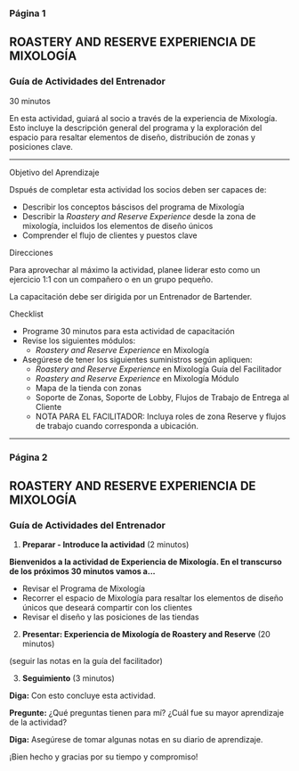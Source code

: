 ### Página 1
## ROASTERY AND RESERVE EXPERIENCIA DE MIXOLOGÍA
### Guía de Actividades del Entrenador

30 minutos

En esta actividad, guiará al socio a través de la experiencia de Mixología. Esto incluye la descripción general del programa y la exploración del espacio para resaltar elementos de diseño, distribución de zonas y posiciones clave.

---

Objetivo del Aprendizaje

Dspués de completar esta actividad los socios deben ser capaces de:

- Describir los conceptos báscisos del programa de Mixología
- Describir la _Roastery and Reserve Experience_ desde la zona de mixología, incluidos los elementos de diseño únicos
- Comprender el flujo de clientes y puestos clave

Direcciones

Para aprovechar al máximo la actividad, planee liderar esto como un ejercicio 1:1 con un compañero o en un grupo pequeño.

La capacitación debe ser dirigida por un Entrenador de Bartender.

Checklist

- Programe 30 minutos para esta actividad de capacitación
- Revise los siguientes módulos:
  - _Roastery and Reserve Experience_ en Mixología
- Asegúrese de tener los siguientes suministros según apliquen:
  - _Roastery and Reserve Experience_ en Mixología Guía del Facilitador
  - _Roastery and Reserve Experience_ en Mixología Módulo
  - Mapa de la tienda con zonas
  - Soporte de Zonas, Soporte de Lobby, Flujos de Trabajo de Entrega al Cliente
  - NOTA PARA EL FACILITADOR: Incluya roles de zona Reserve y flujos de trabajo cuando corresponda a ubicación.

---
### Página 2
## ROASTERY AND RESERVE EXPERIENCIA DE MIXOLOGÍA
### Guía de Actividades del Entrenador


1. **Preparar - Introduce la actividad** (2 minutos)

**Bienvenidos a la actividad de Experiencia de Mixología. En el transcurso de los próximos 30 minutos vamos a...**
- Revisar el Programa de Mixología
- Recorrer el espacio de Mixología para resaltar los elementos de diseño únicos que deseará compartir con los clientes
- Revisar el diseño y las posiciones de las tiendas

2. **Presentar: Experiencia de Mixología de Roastery and Reserve** (20 minutos)

(seguir las notas en la guía del facilitador)

3. **Seguimiento** (3 minutos)

**Diga:** Con esto concluye esta actividad. 

**Pregunte:** ¿Qué preguntas tienen para mí? ¿Cuál fue su mayor aprendizaje de la actividad?

**Diga:** Asegúrese de tomar algunas notas en su diario de aprendizaje.

¡Bien hecho y gracias por su tiempo y compromiso!